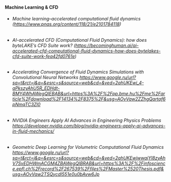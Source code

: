 #### Machine Learning & CFD 
- ###### Machine learning–accelerated computational fluid dynamics (https://www.pnas.org/content/118/21/e2101784118)
- ###### AI-accelerated CFD (Computational Fluid Dynamics): how does byteLAKE’s CFD Suite work? (https://becominghuman.ai/ai-accelerated-cfd-computational-fluid-dynamics-how-does-bytelakes-cfd-suite-work-fea42fd0761e)
- ###### Accelerating Convergence of Fluid Dynamics Simulations with Convolutional Neural Networks https://www.google.ru/url?sa=t&rct=j&q=&esrc=s&source=web&cd=&ved=2ahUKEwi_4-aPkszyAhU5R_EDHdt-BMY4WhAWegQIEBAB&url=https%3A%2F%2Fpp.bme.hu%2Fme%2Farticle%2Fdownload%2F14134%2F8375%2F&usg=AOvVaw2ZZhgQartaf6pNmqTC3Zl0
- ###### NVIDIA Engineers Apply AI Advances in Engineering Physics Problems https://developer.nvidia.com/blog/nvidia-engineers-apply-ai-advances-in-fluid-mechanics/
- ###### Geometric Deep Learning for Volumetric Computational Fluid Dynamics https://www.google.ru/url?sa=t&rct=j&q=&esrc=s&source=web&cd=&ved=2ahUKEwjwwajYl8zyAhV7SvEDHWmACGM4ZBAWegQIBRAB&url=https%3A%2F%2Finfoscience.epfl.ch%2Frecord%2F267539%2Ffiles%2FMaster%2520Thesis.pdf&usg=AOvVaw2TSQycdI551e0u0bAvw6Jp
